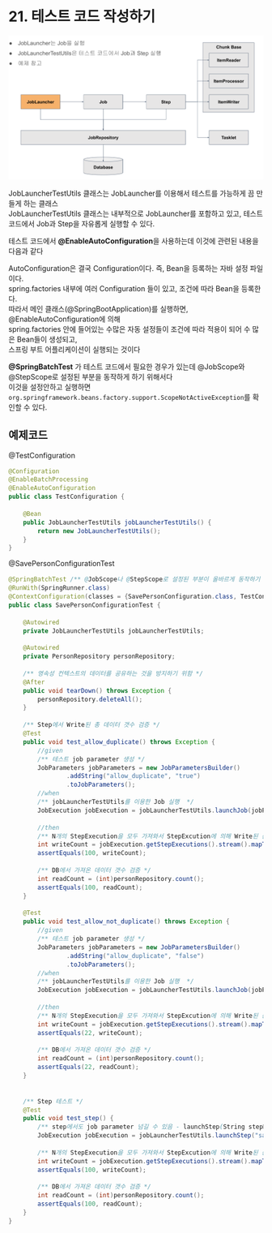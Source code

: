 # 21. 테스트 코드 작성하기

![.](./img/1.png)

JobLauncherTestUtils 클래스는 JobLauncher를 이용해서 테스트를 가능하게 끔 만들게 하는 클래스  
JobLauncherTestUtils 클래스는 내부적으로 JobLauncher를 포함하고 있고, 테스트 코드에서 Job과 Step을 자유롭게 실행할 수 있다.  
  
  
테스트 코드에서 **@EnableAutoConfiguration**을 사용하는데 이것에 관련된 내용을 다음과 같다

AutoConfiguration은 결국 Configuration이다. 즉, Bean을 등록하는 자바 설정 파일이다.  
spring.factories 내부에 여러 Configuration 들이 있고, 조건에 따라 Bean을 등록한다.  
따라서 메인 클래스(@SpringBootApplication)를 실행하면, @EnableAutoConfiguration에 의해  
spring.factories 안에 들어있는 수많은 자동 설정들이 조건에 따라 적용이 되어 수 많은 Bean들이 생성되고,  
스프링 부트 어플리케이션이 실행되는 것이다

**@SpringBatchTest** 가 테스트 코드에서 필요한 경우가 있는데 @JobScope와 @StepScope로 설정된 부분을 동작하게 하기 위해서다  
이것을 설정안하고 실행하면`org.springframework.beans.factory.support.ScopeNotActiveException`를 확인할 수 있다.


## 예제코드

@TestConfiguration
```java
@Configuration
@EnableBatchProcessing
@EnableAutoConfiguration
public class TestConfiguration {
    
    @Bean
    public JobLauncherTestUtils jobLauncherTestUtils() {
        return new JobLauncherTestUtils();
    }
}
```

@SavePersonConfigurationTest
```java
@SpringBatchTest /** @JobScope나 @StepScope로 설정된 부분이 올바르게 동작하기 위해 필요 */
@RunWith(SpringRunner.class)
@ContextConfiguration(classes = {SavePersonConfiguration.class, TestConfiguration.class})
public class SavePersonConfigurationTest {
    
    @Autowired
    private JobLauncherTestUtils jobLauncherTestUtils;

    @Autowired
    private PersonRepository personRepository;

    /** 영속성 컨텍스트의 데이터를 공유하는 것을 방지하기 위함 */
    @After
    public void tearDown() throws Exception {
        personRepository.deleteAll();
    }

    /** Step에서 Write된 총 데이터 갯수 검증 */
    @Test
    public void test_allow_duplicate() throws Exception {
        //given
        /** 테스트 job parameter 생성 */
        JobParameters jobParameters = new JobParametersBuilder()
                .addString("allow_duplicate", "true")
                .toJobParameters();
        //when
        /** jobLauncherTestUtils를 이용한 Job 실행  */
        JobExecution jobExecution = jobLauncherTestUtils.launchJob(jobParameters);

        //then
        /** N개의 StepExecution을 모두 가져와서 StepExcution에 의해 Write된 총 갯수를 검증  */
        int writeCount = jobExecution.getStepExecutions().stream().mapToInt(StepExecution::getWriteCount).sum();
        assertEquals(100, writeCount);

        /** DB에서 가져온 데이터 갯수 검증 */
        int readCount = (int)personRepository.count();
        assertEquals(100, readCount);
    }

    @Test
    public void test_allow_not_duplicate() throws Exception {
        //given
        /** 테스트 job parameter 생성 */
        JobParameters jobParameters = new JobParametersBuilder()
                .addString("allow_duplicate", "false")
                .toJobParameters();
        //when
        /** jobLauncherTestUtils를 이용한 Job 실행  */
        JobExecution jobExecution = jobLauncherTestUtils.launchJob(jobParameters);

        //then
        /** N개의 StepExecution을 모두 가져와서 StepExcution에 의해 Write된 총 갯수를 검증  */
        int writeCount = jobExecution.getStepExecutions().stream().mapToInt(StepExecution::getWriteCount).sum();
        assertEquals(22, writeCount);

        /** DB에서 가져온 데이터 갯수 검증 */
        int readCount = (int)personRepository.count();
        assertEquals(22, readCount);
    }


    /** Step 테스트 */
    @Test
    public void test_step() {
        /** step에서도 job parameter 넘길 수 있음 - launchStep(String stepName, JobParameters jobParameters)*/
        JobExecution jobExecution = jobLauncherTestUtils.launchStep("savePersonStep");
        
        /** N개의 StepExecution을 모두 가져와서 StepExcution에 의해 Write된 총 갯수를 검증  */
        int writeCount = jobExecution.getStepExecutions().stream().mapToInt(StepExecution::getWriteCount).sum();
        assertEquals(100, writeCount);

        /** DB에서 가져온 데이터 갯수 검증 */
        int readCount = (int)personRepository.count();
        assertEquals(100, readCount);
    }
}
```

